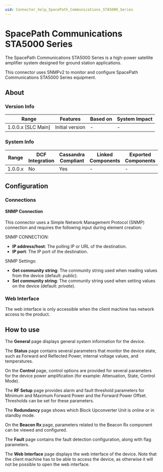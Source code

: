 ```yaml
---
uid: Connector_help_SpacePath_Communications_STA5000_Series
---
```


# SpacePath Communications STA5000 Series

The SpacePath Communications STA5000 Series is a high-power satellite amplifier system designed for ground station applications.

This connector uses SNMPv2 to monitor and configure SpacePath Communications STA5000 Series equipment.

## About

### Version Info

| Range              | Features        | Based on | System Impact |
|--------------------|-----------------|----------|---------------|
| 1.0.0.x [SLC Main] | Initial version | -        | -             |

### System Info

| Range   | DCF Integration | Cassandra Compliant | Linked Components | Exported Components |
|---------|-----------------|---------------------|-------------------|---------------------|
| 1.0.0.x | No              | Yes                 | -                 | -                   |

## Configuration

### Connections

#### SNMP Connection

This connector uses a Simple Network Management Protocol (SNMP) connection and requires the following input during element creation:

SNMP CONNECTION:

- **IP address/host**: The polling IP or URL of the destination.
- **IP port**: The IP port of the destination.

SNMP Settings:

- **Get community string**: The community string used when reading values from the device (default: *public*).
- **Set community string**: The community string used when setting values on the device (default: *private*).

### Web Interface

The web interface is only accessible when the client machine has network access to the product.

## How to use

The **General** page displays general system information for the device.

The **Status** page contains several parameters that monitor the device state, such as Forward and Reflected Power, internal voltage values, and temperatures.

On the **Control** page, control options are provided for several parameters for the device power amplification (for example: Attenuation, State, Control Mode).

The **RF Setup** page provides alarm and fault threshold parameters for Minimum and Maximum Forward Power and the Forward Power Offset. Thresholds can be set for these parameters.

The **Redundancy** page shows which Block Upconverter Unit is online or in standby mode.

On the **Beacon Rx** page, parameters related to the Beacon Rx component can be viewed and configured.

The **Fault** page contains the fault detection configuration, along with flag parameters.

The **Web Interface** page displays the web interface of the device. Note that the client machine has to be able to access the device, as otherwise it will not be possible to open the web interface.
